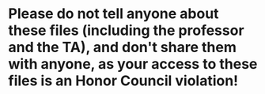 # Please do not tell anyone about these files (including the professor and the TA), and don't share them with anyone, as your access to these files is an Honor Council violation!
